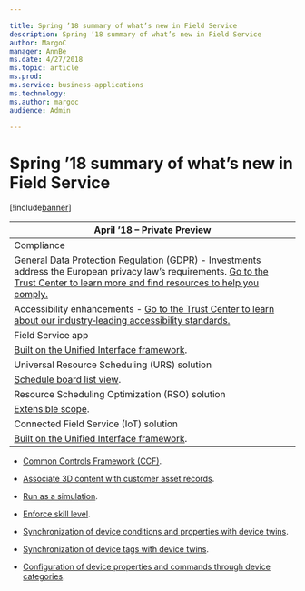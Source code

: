 ```yaml
---

title: Spring ’18 summary of what’s new in Field Service
description: Spring ’18 summary of what’s new in Field Service
author: MargoC
manager: AnnBe
ms.date: 4/27/2018
ms.topic: article
ms.prod: 
ms.service: business-applications
ms.technology: 
ms.author: margoc
audience: Admin

---
```

#  Spring ’18 summary of what’s new in Field Service




[!include[banner](../../../includes/banner.md)]

| April ’18 – Private Preview                                                                                                                                                                                                                                   |
|---------------------------------------------------------------------------------------------------------------------------------------------------------------------------------------------------------------------------------------------------------------|
| Compliance                                                                                                                                                                                                                                                    |
| General Data Protection Regulation (GDPR) - Investments address the European privacy law’s requirements. [Go to the Trust Center to learn more and find resources to help you comply.](https://www.microsoft.com/en-us/TrustCenter/Privacy/gdpr/default.aspx) |
| Accessibility enhancements - [Go to the Trust Center to learn about our industry‑leading accessibility standards.](https://www.microsoft.com/en-us/trustcenter/compliance/accessibility)                                                                      |
| Field Service app                                                                                                                                                                                                                                             |
| [Built on the Unified Interface framework](field-service-app-enhancements/index.md).                                                                                                                                                                                                 |
| Universal Resource Scheduling (URS) solution                                                                                                                                                                                                                  |
| [Schedule board list view](universal-resource-scheduling-urs-enhancements/index.md).                                                                                                                                                                                                            |
| Resource Scheduling Optimization (RSO) solution                                                                                                                                                                                                               |
| [Extensible scope](resource-scheduling-optimization-rso-enhancements/index.md).                                                                                                                                                                                                                       |
| Connected Field Service (IoT) solution                                                                                                                                                                                                                        |
| [Built on the Unified Interface framework](connected-field-service-iot-enhancements/index.md).                                                                                                                                                                                                 |

-   [Common Controls Framework (CCF)](field-service-app-enhancements/index.md).

-   [Associate 3D content with customer asset records](field-service-app-enhancements/index.md).

-   [Run as a simulation](resource-scheduling-optimization-rso-enhancements/index.md).

-   [Enforce skill level](resource-scheduling-optimization-rso-enhancements/index.md).

-   [Synchronization of device conditions and properties with device twins](connected-field-service-iot-enhancements/index.md).

-   [Synchronization of device tags with device twins](connected-field-service-iot-enhancements/index.md).

-   [Configuration of device properties and commands through device categories](connected-field-service-iot-enhancements/index.md).
